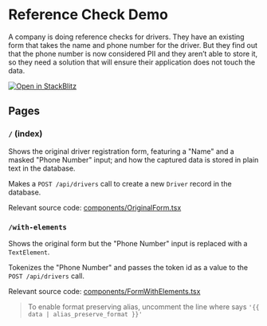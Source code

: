 # Reference Check Demo

A company is doing reference checks for drivers. They have an existing form that takes the name and phone number for the driver. But they find out that the phone number is now considered PII and they aren’t able to store it, so they need a solution that will ensure their application does not touch the data.

[![Open in StackBlitz](https://developer.stackblitz.com/img/open_in_stackblitz.svg)](https://stackblitz.com/github/Basis-Theory-Labs/smart-demo/tree/master/demos/reference-check)

## Pages

### `/` (index)

Shows the original driver registration form, featuring a "Name" and a masked "Phone Number" input; and how the captured data is stored in plain text in the database.

Makes a `POST /api/drivers` call to create a new `Driver` record in the database.

Relevant source code: [components/OriginalForm.tsx](components/OriginalForm.tsx)

### `/with-elements`

Shows the original form but the "Phone Number" input is replaced with a `TextElement`.

Tokenizes the "Phone Number" and passes the token id as a value to the `POST /api/drivers` call.

Relevant source code: [components/FormWithElements.tsx](components/FormWithElements.tsx)

> To enable format preserving alias, uncomment the line where says `'{{ data | alias_preserve_format }}'`

